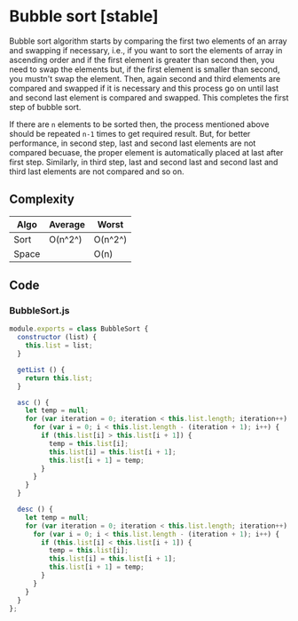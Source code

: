 # Bubble sort [stable]

Bubble sort algorithm starts by comparing the first two elements of an array and swapping if necessary, i.e., if you want to sort the elements of array in ascending order and if the first element is greater than second then, you need to swap the elements but, if the first element is smaller than second, you mustn't swap the element. Then, again second and third elements are compared and swapped if it is necessary and this process go on until last and second last element is compared and swapped. This completes the first step of bubble sort.

If there are `n` elements to be sorted then, the process mentioned above should be repeated `n-1` times to get required result. But, for better performance, in second step, last and second last elements are not compared becuase, the proper element is automatically placed at last after first step. Similarly, in third step, last and second last and second last and third last elements are not compared and so on.

## Complexity

| Algo  | Average | Worst   |
|-------|---------|---------|
| Sort  | O(n^2^) | O(n^2^) |
| Space |         | O(n)    |

## Code

### BubbleSort.js

```js
module.exports = class BubbleSort {
  constructor (list) {
    this.list = list;
  }

  getList () {
    return this.list;
  }

  asc () {
    let temp = null;
    for (var iteration = 0; iteration < this.list.length; iteration++) {
      for (var i = 0; i < this.list.length - (iteration + 1); i++) {
        if (this.list[i] > this.list[i + 1]) {
          temp = this.list[i];
          this.list[i] = this.list[i + 1];
          this.list[i + 1] = temp;
        }
      }
    }
  }

  desc () {
    let temp = null;
    for (var iteration = 0; iteration < this.list.length; iteration++) {
      for (var i = 0; i < this.list.length - (iteration + 1); i++) {
        if (this.list[i] < this.list[i + 1]) {
          temp = this.list[i];
          this.list[i] = this.list[i + 1];
          this.list[i + 1] = temp;
        }
      }
    }
  }
};
```
